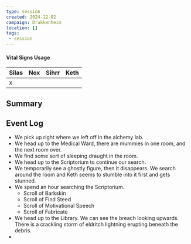 ```yaml
---
type: session
created: 2024-12-02
campaign: Drakkenheim
location: []
tags:
 - session
---
```


####  Vital Signs Usage

| Silas | Nox | Sihrr | Keth |
| ----- | --- | ----- | ---- |
| x     |     |       |      |

## Summary

## Event Log

- We pick up right where we left off in the alchemy lab.
- We head up to the Medical Ward, there are mummies in one room, and the next room over. 
- We find some sort of sleeping draught in the room.
- We head up to the Scriptorium to continue our search.
- We temporarily see a ghostly figure, then it disappears. We search around the room and Keth seems to stumble into it first and gets stunned.
- We spend an hour searching the Scriptorium.
	- Scroll of Barkskin
	- Scroll of Find Steed
	- Scroll of Motivational Speech
	- Scroll of Fabricate
- We head up to the Library. We can see the breach looking upwards. There is a crackling storm of eldritch lightning erupting beneath the debris.
-  



